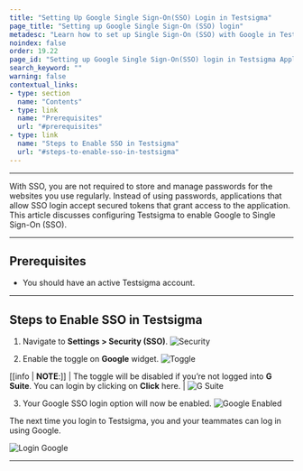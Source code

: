```yaml
---
title: "Setting Up Google Single Sign-On(SSO) Login in Testsigma"
page_title: "Setting up Google Single Sign-On (SSO) login"
metadesc: "Learn how to set up Single Sign-On (SSO) with Google in Testsigma. With Google SSO, you are not required to store and manage passwords for the websites."
noindex: false
order: 19.22
page_id: "Setting up Google Single Sign-On(SSO) login in Testsigma Application."
search_keyword: ""
warning: false
contextual_links:
- type: section
  name: "Contents"
- type: link
  name: "Prerequisites"
  url: "#prerequisites"
- type: link
  name: "Steps to Enable SSO in Testsigma"
  url: "#steps-to-enable-sso-in-testsigma"
---
```


---


With SSO, you are not required to store and manage passwords for the websites you use regularly. Instead of using passwords, applications that allow SSO login accept secured tokens that grant access to the application. This article discusses configuring Testsigma to enable Google to Single Sign-On (SSO).


---


## **Prerequisites**
- You should have an active Testsigma account.


---

## **Steps to Enable SSO in Testsigma**

1. Navigate to **Settings > Security (SSO)**.
![Security](https://s3.amazonaws.com/static-docs.testsigma.com/new_images/projects/applications/ssognav.png)

2. Enable the toggle on **Google** widget. 
![Toggle](https://s3.amazonaws.com/static-docs.testsigma.com/new_images/projects/applications/ssotg.png)

[[info | **NOTE**:]]
| The toggle will be disabled if you’re not logged into **G Suite**. You can login by clicking on **Click** here.
| ![G Suite](https://s3.amazonaws.com/static-docs.testsigma.com/new_images/projects/applications/ssoch.png)

3. Your Google SSO login option will now be enabled. 
![Google Enabled](https://s3.amazonaws.com/static-docs.testsigma.com/new_images/projects/applications/ssownbe.png)

The next time you login to Testsigma, you and your teammates can log in using Google.

![Login Google](https://s3.amazonaws.com/static-docs.testsigma.com/new_images/projects/applications/ssosiugs.png)


---



